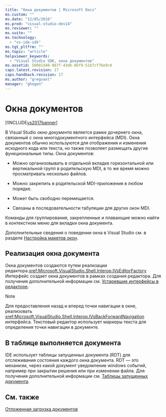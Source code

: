 ```yaml
---
title: "Окна документов | Microsoft Docs"
ms.custom: ""
ms.date: "12/05/2016"
ms.prod: "visual-studio-dev14"
ms.reviewer: ""
ms.suite: ""
ms.technology: 
  - "vs-ide-sdk"
ms.tgt_pltfrm: ""
ms.topic: "article"
helpviewer_keywords: 
  - "Visual Studio SDK, окна документов"
ms.assetid: 50081d48-987f-43db-8bf9-51b7cf76e9c0
caps.latest.revision: 17
caps.handback.revision: 17
ms.author: "gregvanl"
manager: "ghogen"
---
```

# Окна документов
[!INCLUDE[vs2017banner](../../code-quality/includes/vs2017banner.md)]

В Visual Studio *окно документа* является рамке дочернего окна, связанный с окна многодокументного интерфейса \(MDI\). Окна документов обычно используются для отображения и изменения исходного кода или текста, но также позволяет размещать другие функциональные типы. Окна документов:  
  
-   Можно организовывать в отдельной вкладке горизонтальной или вертикальной групп в родительскую MDI, в то же время можно просматривать несколько файлов.  
  
-   Можно закрепить в родительской MDI\-приложения в любом порядке.  
  
-   Может быть свободно перемещается.  
  
-   Связаны в последовательности табуляции для других окон MDI.  
  
 Команды для группирования, закрепленные и плавающие можно найти в контекстном меню для вкладки окна документа.  
  
 Дополнительные сведения о поведении окна в Visual Studio см. в разделе [Настройка макетов окон](../../ide/customizing-window-layouts-in-visual-studio.md).  
  
## Реализация окна документа  
 Окна документов создаются путем реализации редактора.<xref:Microsoft.VisualStudio.Shell.Interop.IVsEditorFactory> Интерфейс создает окна документов в рамках создания редактора. Для получения дополнительной информации см. [Устаревшие интерфейсы в редакторе](../../extensibility/legacy-interfaces-in-the-editor.md).  
  
> [!NOTE]
>  Для предоставления назад и вперед точки навигации в окне, реализовать <xref:Microsoft.VisualStudio.Shell.Interop.IVsBackForwardNavigation> интерфейса. Текстовый редактор использует маркеры текста для определения точки навигации в документе.  
  
## В таблице выполняется документа  
 IDE использует таблицы запущенных документа \(RDT\) для отслеживания состояния каждого окна документа. RDT — это механизм, через какой документ уведомление windows событий, например при закрытии решения или при изменении файла. Для получения дополнительной информации см. [Таблицы запущенных документа](../../extensibility/internals/running-document-table.md).  
  
## См. также  
 [Отложенная загрузка документов](../../extensibility/internals/delayed-document-loading.md)